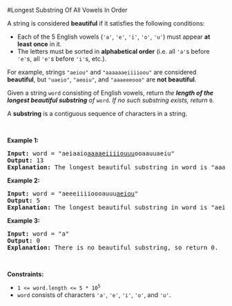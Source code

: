 #Longest Substring Of All Vowels In Order
<p>A string is considered <strong>beautiful</strong> if it satisfies the following conditions:</p>
<ul>
<li>Each of the 5 English vowels (<code>'a'</code>, <code>'e'</code>, <code>'i'</code>, <code>'o'</code>, <code>'u'</code>) must appear <strong>at least once</strong> in it.</li>
<li>The letters must be sorted in <strong>alphabetical order</strong> (i.e. all <code>'a'</code>s before <code>'e'</code>s, all <code>'e'</code>s before <code>'i'</code>s, etc.).</li>
</ul>
<p>For example, strings <code>"aeiou"</code> and <code>"aaaaaaeiiiioou"</code> are considered <strong>beautiful</strong>, but <code>"uaeio"</code>, <code>"aeoiu"</code>, and <code>"aaaeeeooo"</code> are <strong>not beautiful</strong>.</p>
<p>Given a string <code>word</code> consisting of English vowels, return <em>the <strong>length of the longest beautiful substring</strong> of </em><code>word</code><em>. If no such substring exists, return </em><code>0</code>.</p>
<p>A <strong>substring</strong> is a contiguous sequence of characters in a string.</p>
<p> </p>
<p><strong class="example">Example 1:</strong></p>
<pre><strong>Input:</strong> word = "aeiaaio<u>aaaaeiiiiouuu</u>ooaauuaeiu"
<strong>Output:</strong> 13
<b>Explanation:</b> The longest beautiful substring in word is "aaaaeiiiiouuu" of length 13.</pre>
<p><strong class="example">Example 2:</strong></p>
<pre><strong>Input:</strong> word = "aeeeiiiioooauuu<u>aeiou</u>"
<strong>Output:</strong> 5
<b>Explanation:</b> The longest beautiful substring in word is "aeiou" of length 5.
</pre>
<p><strong class="example">Example 3:</strong></p>
<pre><strong>Input:</strong> word = "a"
<strong>Output:</strong> 0
<b>Explanation:</b> There is no beautiful substring, so return 0.
</pre>
<p> </p>
<p><strong>Constraints:</strong></p>
<ul>
<li><code>1 &lt;= word.length &lt;= 5 * 10<sup>5</sup></code></li>
<li><code>word</code> consists of characters <code>'a'</code>, <code>'e'</code>, <code>'i'</code>, <code>'o'</code>, and <code>'u'</code>.</li>
</ul>
